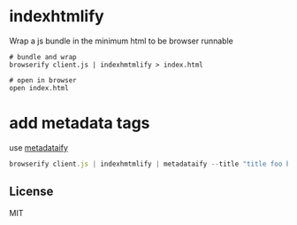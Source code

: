 # indexhtmlify

Wrap a js bundle in the minimum html to be browser runnable

```
# bundle and wrap
browserify client.js | indexhmtmlify > index.html

# open in browser
open index.html
```

# add metadata tags

use [metadataify](https://github.com/rreusser/metadataify)

``` js
browserify client.js | indexhmtmlify | metadataify --title "title foo bar"
```

## License

MIT
